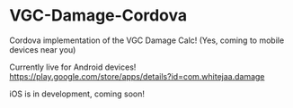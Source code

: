 # VGC-Damage-Cordova
Cordova implementation of the VGC Damage Calc! (Yes, coming to mobile devices near you)

Currently live for Android devices! https://play.google.com/store/apps/details?id=com.whitejaa.damage

iOS is in development, coming soon!
